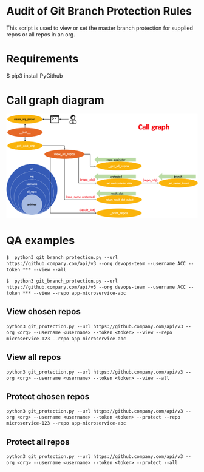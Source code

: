 # Audit of Git Branch Protection Rules

This script is used to view or set the master branch protection for supplied repos or all repos in an org.

# Requirements
$ pip3 install PyGithub

# Call graph diagram
![call_graph.png](call_graph.png)

# QA examples
```
$  python3 git_branch_protection.py --url https://github.company.com/api/v3 --org devops-team --username ACC --token *** --view --all
```
```
$  python3 git_branch_protection.py --url https://github.company.com/api/v3 --org devops-team --username ACC --token *** --view --repo app-microservice-abc
```

## View chosen repos

```
python3 git_protection.py --url https://github.company.com/api/v3 --org <org> --username <username> --token <token> --view --repo microservice-123 --repo app-microservice-abc
```

## View all repos

```
python3 git_protection.py --url https://github.company.com/api/v3 --org <org> --username <username> --token <token> --view --all
```

## Protect chosen repos

```
python3 git_protection.py --url https://github.company.com/api/v3 --org <org> --username <username> --token <token> --protect --repo microservice-123 --repo app-microservice-abc
```

## Protect all repos

```
python3 git_protection.py --url https://github.company.com/api/v3 --org <org> --username <username> --token <token> --protect --all
```
